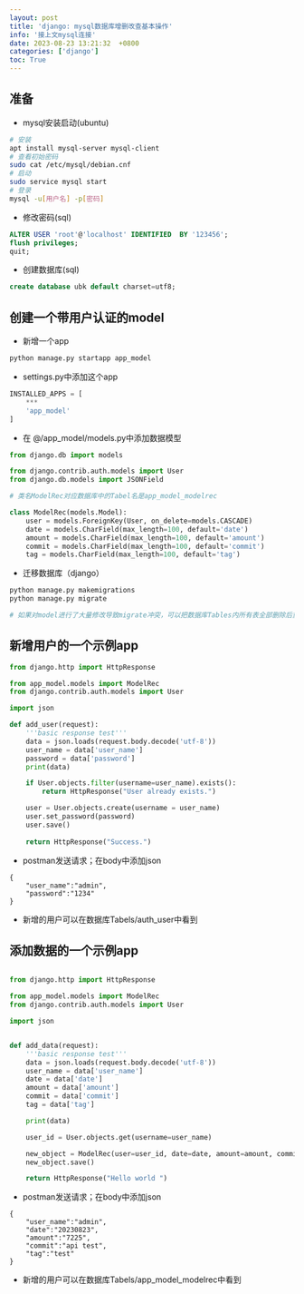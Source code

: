```yaml
---
layout: post
title: 'django: mysql数据库增删改查基本操作'
info: '接上文mysql连接'
date: 2023-08-23 13:21:32  +0800
categories: ['django']
toc: True
---
```



## 准备

- mysql安装启动(ubuntu)

```bash
# 安装
apt install mysql-server mysql-client
# 查看初始密码
sudo cat /etc/mysql/debian.cnf
# 启动
sudo service mysql start
# 登录
mysql -u[用户名] -p[密码]
```

- 修改密码(sql)

```sql
ALTER USER 'root'@'localhost' IDENTIFIED  BY '123456';
flush privileges;
quit; 
```

- 创建数据库(sql)

```sql
create database ubk default charset=utf8;
```






## 创建一个带用户认证的model


- 新增一个app

```bash
python manage.py startapp app_model
```

- settings.py中添加这个app

```py
INSTALLED_APPS = [
    ***
    'app_model'
]
```

- 在 @/app_model/models.py中添加数据模型

```py
from django.db import models

from django.contrib.auth.models import User
from django.db.models import JSONField

# 类名ModelRec对应数据库中的Tabel名是app_model_modelrec

class ModelRec(models.Model):
    user = models.ForeignKey(User, on_delete=models.CASCADE)
    date = models.CharField(max_length=100, default='date')
    amount = models.CharField(max_length=100, default='amount')
    commit = models.CharField(max_length=100, default='commit')
    tag = models.CharField(max_length=100, default='tag')
```


- 迁移数据库（django）

```bash
python manage.py makemigrations
python manage.py migrate

# 如果对model进行了大量修改导致migrate冲突，可以把数据库Tables内所有表全部删除后重新migrate
```


## 新增用户的一个示例app


```py
from django.http import HttpResponse

from app_model.models import ModelRec
from django.contrib.auth.models import User

import json

def add_user(request):
    '''basic response test'''
    data = json.loads(request.body.decode('utf-8'))
    user_name = data['user_name']
    password = data['password']
    print(data)

    if User.objects.filter(username=user_name).exists():
        return HttpResponse("User already exists.")

    user = User.objects.create(username = user_name)
    user.set_password(password)
    user.save()
    
    return HttpResponse("Success.")
```

- postman发送请求；在body中添加json

```
{
    "user_name":"admin",
    "password":"1234"
}
```

- 新增的用户可以在数据库Tabels/auth_user中看到



## 添加数据的一个示例app


```py

from django.http import HttpResponse

from app_model.models import ModelRec
from django.contrib.auth.models import User

import json


def add_data(request):
    '''basic response test'''
    data = json.loads(request.body.decode('utf-8'))
    user_name = data['user_name']
    date = data['date']
    amount = data['amount']
    commit = data['commit']
    tag = data['tag']

    print(data)

    user_id = User.objects.get(username=user_name)

    new_object = ModelRec(user=user_id, date=date, amount=amount, commit=commit, tag=tag)
    new_object.save()

    return HttpResponse("Hello world ")

```


- postman发送请求；在body中添加json

```
{
    "user_name":"admin",
    "date":"20230823",
    "amount":"7225",
    "commit":"api test",
    "tag":"test"
}
```

- 新增的用户可以在数据库Tabels/app_model_modelrec中看到



